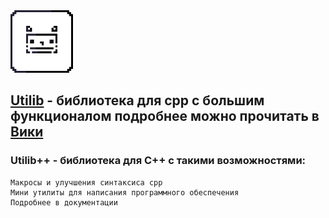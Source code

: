 <img src="/icon/icon128.png" width="100" alt="Иконка">

## [Utilib](https://neexzi.github.io/utilib.github.io/) - библиотека для cpp с большим функционалом подробнее можно прочитать в [Вики](https://github.com/oneon4i/Utilib/wiki)

### Utilib++ - библиотека для C++ с такими возможностями:
```
Макросы и улучшения синтаксиса cpp
Мини утилиты для написания программного обеспечения
Подробнее в документации
```
